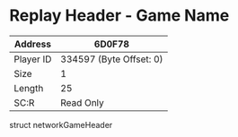 
#  Replay Header - Game Name
Address   | 6D0F78
----------|-------------
Player ID | 334597 (Byte Offset: 0)
Size 	  | 1
Length 	  | 25
SC:R      | Read Only

struct networkGameHeader
